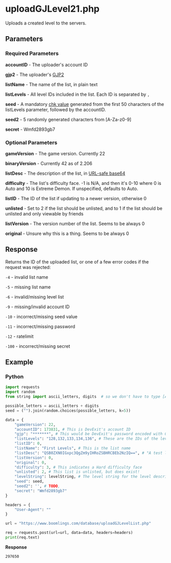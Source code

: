 # uploadGJLevel21.php

Uploads a created level to the servers.

## Parameters

### Required Parameters

**accountID** - The uploader's account ID

**gjp2** - The uploader's [GJP2](./topics/encryption/gjp.md)

**listName** - The name of the list, in plain text

**listLevels** - All level IDs included in the list. Each ID is separated by `,`

**seed** - A mandatory [chk value](./topics/encryption/chk.md) generated from the first 50 characters of the listLevels parameter, followed by the accountID.

**seed2** - 5 randomly generated characters from \[A-Za-z0-9]

**secret** - Wmfd2893gb7

### Optional Parameters

**gameVersion** - The game version. Currently 22

**binaryVersion** - Currently 42 as of 2.206

**listDesc** - The description of the list, in [URL-safe base64](./topics/encryption/base64.md)

**difficulty** - The list's difficulty face. -1 is N/A, and then it's 0-10 where 0 is Auto and 10 is Extreme Demon. If unspecified, defaults to Auto.

**listID** - The ID of the list if updating to a newer version, otherwise 0

**unlisted** - Set to 2 if the list should be unlisted, and to 1 if the list should be unlisted and only viewable by friends

**listVersion** - The version number of the list. Seems to be always 0

**original** - Unsure why this is a thing. Seems to be always 0

## Response

Returns the ID of the uploaded list, or one of a few error codes if the request was rejected:

`-4` - invalid list name

`-5` - missing list name

`-6` - invalid/missing level list

`-9` - missing/invalid account ID

`-10` - incorrect/missing seed value

`-11` - incorrect/missing password

`-12` - ratelimit

`-100` - incorrect/missing secret

## Example

<!-- tabs:start -->

### **Python**

```py
import requests
import random
from string import ascii_letters, digits  # so we don't have to type [A-Za-z0-9] by hand

possible_letters = ascii_letters + digits
seed = ("").join(random.choices(possible_letters, k=5))

data = {
    "gameVersion": 22,
    "accountID": 173831, # This is DevExit's account ID
    "gjp": "*******", # This would be DevExit's password encoded with GJP encryption
    "listLevels": "128,132,133,134,136", # These are the IDs of the levels in the list
    "listID": 0,
    "listName": "First Levels", # This is the list name
    "listDesc": "QSB0ZXN0IGxpc3QgZm9yIHRoZSBHRCBEb2NzIQ==", # "A test list for the GD Docs!"
    "listVersion": 0,
    "original": 0,
    "difficulty": 3, # This indicates a Hard difficulty face
    "unlisted": 2, # This list is unlisted, but does exist!
    "levelString": levelString, # The level string for the level described above
    "seed": seed,
    "seed2": '', # TODO,
    "secret": "Wmfd2893gb7"
}

headers = {
	"User-Agent": ""
}

url = "https://www.boomlings.com/database/uploadGJLevelList.php"

req = requests.post(url=url, data=data, headers=headers)
print(req.text)
```

<!-- tabs:end -->

**Response**

```plain
297650
```

